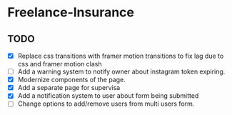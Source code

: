 # Freelance-Insurance

## TODO

- [x] Replace css transitions with framer motion transitions to fix lag due to css and framer motion clash
- [ ] Add a warning system to notify owner about instagram token expiring.
- [x] Modernize components of the page.
- [x] Add a separate page for supervisa
- [x] Add a notification system to user about form being submitted
- [ ] Change options to add/remove users from multi users form.
